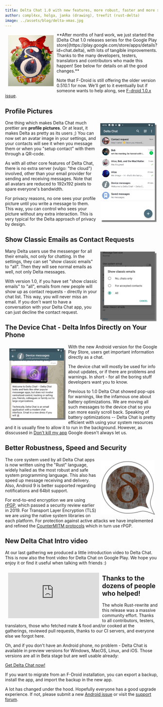 ```yaml
---
title: Delta Chat 1.0 with new features, more robust, faster and more secure 
author: compl4xx, holga, janka (drawing), treefit (rust-delta)
image: ../assets/blog/delta-xmas.jpg
---
```


<img src="../assets/blog/delta-xmas.jpg" width="150" style="float: left; margin: 10px;display: block;" /> 
**After months of hard work, we just started the [Delta Chat 1.0 releases series 
for the Google Play store](https://play.google.com/store/apps/details?id=chat.delta), 
with lots of tangible improvements. Thanks to the many developers, testers, translators and 
contributors who made this happen! See below for details on all the good changes.**

Note that F-Droid is still offering the older version 0.510.1 for now. We'll get to it 
eventually but if someone wants to help along, see [F-droid 1.0.x issue](https://github.com/deltachat/deltachat-android/issues/1177). 

## Profile Pictures

<img src="../assets/blog/screenshots/2019-12-17-delta-chat-google-play-release-chat-list-light.png" width="180"
style="float: right; margin: 10px;display: block;box-shadow: 5px 5px 2px #777;" /> 

One thing which makes Delta Chat much prettier are **profile pictures**. Or at
least, it makes Delta as pretty as its users ;) You can now set an
avatar image in your settings, and your contacts will see it when you
message them or when you "setup contact" with them through a QR-code. 

As with all other core features of Delta Chat, there is no
extra server (vulgo: "the cloud") involved, other than your email
provider for sending and receiving messages. Note that all avatars are
reduced to 192x192 pixels to spare everyone's bandwidth. 

For privacy reasons, no one sees your profile picture until you write a message
to them. This way, you can control who sees your picture without any extra
interaction. This is very typical for the Delta approach of privacy by design.

## Show Classic Emails as Contact Requests

<img src="../assets/blog/screenshots/2019-12-19-delta-chat-google-play-release-show-classic-emails-all.png" width="180" 
style="float: right; margin: 10px;display: block;box-shadow: 5px 5px 2px #777;" /> 

Many Delta users use the messenger for all their emails, not only for chatting.
In the settings, they can set "show classic emails" to "all". Then they will
see normal emails as well, not only Delta messages.

With version 1.0, if you have set "show classic emails" to "all", emails from
new people will show up as contact requests - directly in your chat list. This
way, you will never miss an email. If you don't want to have a conversation
with your Delta Chat app, you can just decline the contact request.

## The Device Chat - Delta Infos Directly on Your Phone

<img src="../assets/blog/screenshots/2019-12-17-delta-chat-google-play-release-device-chat-light-shorter.png" width="180" style="float: left; margin: 1em;display: block;box-shadow: 5px 5px 2px #777;" /> 

With the new Android version for the Google Play Store, users get important
information directly as a chat.

The device chat will mostly be used for info about updates, or if there are
problems and warnings. In short - for all the boring stuff developers want 
you to know.

Previous to 1.0 Delta Chat showed pop-ups for warnings, like the infamous
one about battery optimizations. We are moving all such messages to the
device chat so you can more easily scroll back. Speaking of battery optimizations --
Delta Chat is pretty efficient with using your system resources and it is 
usually fine to allow it to run in the background. However, as disscussed 
in [Don't kill my app](https://dontkillmyapp.com/) Google doesn't always let us. 

## Better Robustness, Speed and Security

<img src="../assets/blog/rust-delta.png" width="180" style="float: right; margin: 10px;display: block;" /> 


The core system used by all Delta Chat apps is now written
using the "Rust" language, widely hailed as the most robust and safe 
system programming language. This also has speed up message receiving
and delivery. Also, Android 9 is better supported regarding notifications 
and 64bit support.

For end-to-end encryption we are using [rPGP](https://github.com/rpgp/rpgp),
which passed a security review earlier in 2019. For Transport Layer Encryption
(TLS) we are using the native system libraries on each platform. For protection
against active attacks we have implemented and refined the [CounterMITM
protocols](https://countermitm.readthedocs.io/en/latest/new.html) which in turn
use rPGP. 

## New Delta Chat Intro video

At our last gathering we produced a little introduction video to Delta Chat. 
This is now also the front video for Delta Chat on Google Play. 
We hope you enjoy it or find it useful when talking with friends  :) 

<iframe src="https://invidio.us/embed/yPEjYpE_kvc" frameborder="0" allow="accelerometer; autoplay; encrypted-media; gyroscope; picture-in-picture" allowfullscreen style="float: left; margin: 10px;display: block;" ></iframe>

## Thanks to the dozens of people who helped! 


The whole Rust-rewrite and this release was a massive community effort. 
Thanks to all contributors, testers, translators, those who fetched mate & food
and/or cooked at the gatherings, reviewed pull requests, thanks to our
CI servers, and everyone else we forgot here.

Oh, and if you don't have an Android phone, no problem - Delta Chat is available
in preview versions for Windows, MacOS, Linux, and iOS. Those versions 
are all in Beta stage but are well usable already: 

[Get Delta Chat now!](https://get.delta.chat)

If you want to migrate from an F-Droid installation, you can export a backup,
install the app, and import the backup in the new app.

A lot has changed under the hood. Hopefully everyone has a good upgrade
experience. If not, please submit a new [Android
issue](https://github.com/deltachat/deltachat-android/issues) or visit the
[support forum](https://support.delta.chat). 

